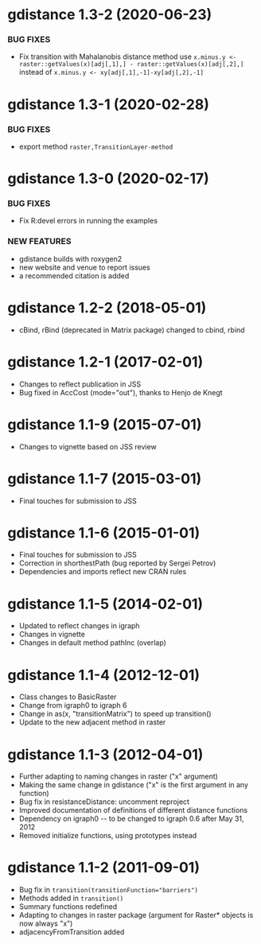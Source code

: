 gdistance 1.3-2 (2020-06-23)
=========================
### BUG FIXES 
* Fix transition with Mahalanobis distance method use `x.minus.y <- raster::getValues(x)[adj[,1],] - raster::getValues(x)[adj[,2],]` instead of `x.minus.y <- xy[adj[,1],-1]-xy[adj[,2],-1]`

gdistance 1.3-1 (2020-02-28)
=========================
### BUG FIXES 
* export method `raster,TransitionLayer-method`

gdistance 1.3-0 (2020-02-17)
=========================

### BUG FIXES

* Fix R:devel errors in running the examples

### NEW FEATURES

* gdistance builds with roxygen2
* new website and venue to report issues
* a recommended citation is added


gdistance 1.2-2 (2018-05-01)
=========================

* cBind, rBind (deprecated in Matrix package) changed to cbind, rbind

gdistance 1.2-1 (2017-02-01)
=========================

* Changes to reflect publication in JSS
* Bug fixed in AccCost (mode="out"), thanks to Henjo de Knegt

gdistance 1.1-9 (2015-07-01)
=========================

* Changes to vignette based on JSS review

gdistance 1.1-7 (2015-03-01)
=========================

* Final touches for submission to JSS

gdistance 1.1-6 (2015-01-01)
=========================

* Final touches for submission to JSS
* Correction in shorthestPath (bug reported by Sergei Petrov)
* Dependencies and imports reflect new CRAN rules

gdistance 1.1-5 (2014-02-01)
=========================

* Updated to reflect changes in igraph
* Changes in vignette
* Changes in default method pathInc (overlap)


gdistance 1.1-4 (2012-12-01)
=========================

* Class changes to BasicRaster
* Change from igraph0 to igraph 6
* Change in as(x, "transitionMatrix") to speed up transition()
* Update to the new adjacent method in raster

gdistance 1.1-3 (2012-04-01)
=========================

* Further adapting to naming changes in raster ("x" argument)
* Making the same change in gdistance ("x" is the first argument in any function)
* Bug fix in resistanceDistance: uncomment reproject
* Improved documentation of definitions of different distance functions
* Dependency on igraph0 -- to be changed to igraph 0.6 after May 31, 2012
* Removed initialize functions, using prototypes instead


gdistance 1.1-2 (2011-09-01)
=========================

* Bug fix in `transition(transitionFunction="barriers")`
* Methods added in `transition()`
* Summary functions redefined
* Adapting to changes in raster package (argument for Raster* objects is now always "x")
* adjacencyFromTransition added
